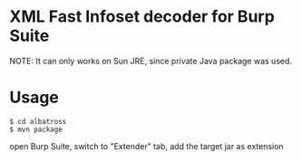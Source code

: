 # XML Fast Infoset decoder for Burp Suite

NOTE: It can only works on Sun JRE, since private Java package was used.

# Usage
```
$ cd albatross
$ mvn package
```

open Burp Suite, switch to "Extender" tab, add the target jar as extension